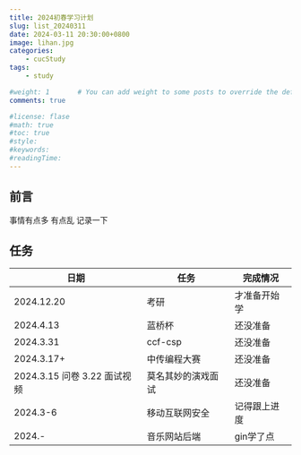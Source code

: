 ```yaml
---
title: 2024初春学习计划
slug: list_20240311
date: 2024-03-11 20:30:00+0800
image: lihan.jpg
categories:
    - cucStudy
tags:
    - study

#weight: 1       # You can add weight to some posts to override the default sorting (date descending)
comments: true

#license: flase
#math: true
#toc: true
#style: 
#keywords:
#readingTime:
---
```


## 前言

事情有点多 有点乱 记录一下

## 任务

| 日期 | 任务 | 完成情况 |
| --- | --- | --- |
| 2024.12.20 | 考研 | 才准备开始学 |
| 2024.4.13 | 蓝桥杯 | 还没准备 |
| 2024.3.31 | ccf-csp | 还没准备 |
| 2024.3.17+ | 中传编程大赛 | 还没准备 |
| 2024.3.15 问卷 3.22 面试视频 | 莫名其妙的演戏面试 | 还没准备 |
| 2024.3-6 | 移动互联网安全 | 记得跟上进度 |
| 2024.- | 音乐网站后端 | gin学了点 | 





